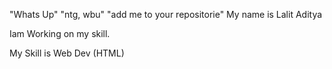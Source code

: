 "Whats Up"
"ntg, wbu"
"add me to your repositorie"
My name is Lalit Aditya


Iam Working on my skill.


My Skill is Web Dev (HTML)